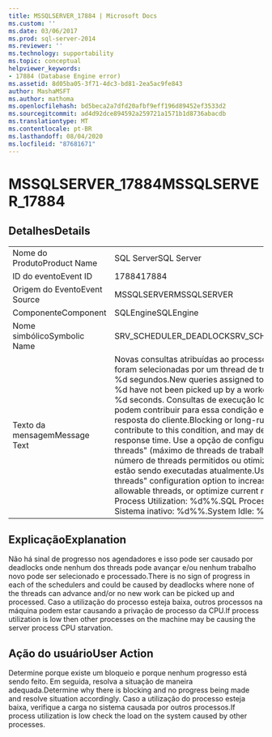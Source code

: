 ```yaml
---
title: MSSQLSERVER_17884 | Microsoft Docs
ms.custom: ''
ms.date: 03/06/2017
ms.prod: sql-server-2014
ms.reviewer: ''
ms.technology: supportability
ms.topic: conceptual
helpviewer_keywords:
- 17884 (Database Engine error)
ms.assetid: 8d05ba05-3f71-4dc3-bd81-2ea5ac9fe843
author: MashaMSFT
ms.author: mathoma
ms.openlocfilehash: bd5beca2a7dfd20afbf9eff196d89452ef3533d2
ms.sourcegitcommit: ad4d92dce894592a259721a1571b1d8736abacdb
ms.translationtype: MT
ms.contentlocale: pt-BR
ms.lasthandoff: 08/04/2020
ms.locfileid: "87681671"
---
```

# <a name="mssqlserver_17884"></a><span data-ttu-id="a7507-102">MSSQLSERVER_17884</span><span class="sxs-lookup"><span data-stu-id="a7507-102">MSSQLSERVER_17884</span></span>
    
## <a name="details"></a><span data-ttu-id="a7507-103">Detalhes</span><span class="sxs-lookup"><span data-stu-id="a7507-103">Details</span></span>  
  
|||  
|-|-|  
|<span data-ttu-id="a7507-104">Nome do Produto</span><span class="sxs-lookup"><span data-stu-id="a7507-104">Product Name</span></span>|<span data-ttu-id="a7507-105">SQL Server</span><span class="sxs-lookup"><span data-stu-id="a7507-105">SQL Server</span></span>|  
|<span data-ttu-id="a7507-106">ID do evento</span><span class="sxs-lookup"><span data-stu-id="a7507-106">Event ID</span></span>|<span data-ttu-id="a7507-107">17884</span><span class="sxs-lookup"><span data-stu-id="a7507-107">17884</span></span>|  
|<span data-ttu-id="a7507-108">Origem do Evento</span><span class="sxs-lookup"><span data-stu-id="a7507-108">Event Source</span></span>|<span data-ttu-id="a7507-109">MSSQLSERVER</span><span class="sxs-lookup"><span data-stu-id="a7507-109">MSSQLSERVER</span></span>|  
|<span data-ttu-id="a7507-110">Componente</span><span class="sxs-lookup"><span data-stu-id="a7507-110">Component</span></span>|<span data-ttu-id="a7507-111">SQLEngine</span><span class="sxs-lookup"><span data-stu-id="a7507-111">SQLEngine</span></span>|  
|<span data-ttu-id="a7507-112">Nome simbólico</span><span class="sxs-lookup"><span data-stu-id="a7507-112">Symbolic Name</span></span>|<span data-ttu-id="a7507-113">SRV_SCHEDULER_DEADLOCK</span><span class="sxs-lookup"><span data-stu-id="a7507-113">SRV_SCHEDULER_DEADLOCK</span></span>|  
|<span data-ttu-id="a7507-114">Texto da mensagem</span><span class="sxs-lookup"><span data-stu-id="a7507-114">Message Text</span></span>|<span data-ttu-id="a7507-115">Novas consultas atribuídas ao processo no Nó %d não foram selecionadas por um thread de trabalho nos últimos %d segundos.</span><span class="sxs-lookup"><span data-stu-id="a7507-115">New queries assigned to process on Node %d have not been picked  up by a worker thread in the last %d seconds.</span></span> <span data-ttu-id="a7507-116">Consultas de execução longa ou bloqueios podem contribuir para essa condição e afetar o tempo de resposta do cliente.</span><span class="sxs-lookup"><span data-stu-id="a7507-116">Blocking or long-running queries can contribute to this condition, and may degrade client response time.</span></span> <span data-ttu-id="a7507-117">Use a opção de configuração "max worker threads" (máximo de threads de trabalho) para aumentar o número de threads permitidos ou otimizar as consultas que estão sendo executadas atualmente.</span><span class="sxs-lookup"><span data-stu-id="a7507-117">Use the "max worker threads" configuration option to increase number  of allowable threads, or optimize current running queries.</span></span>  <span data-ttu-id="a7507-118">SQL Process Utilization: %d%%.</span><span class="sxs-lookup"><span data-stu-id="a7507-118">SQL Process Utilization: %d%%.</span></span> <span data-ttu-id="a7507-119">Sistema inativo: %d%%.</span><span class="sxs-lookup"><span data-stu-id="a7507-119">System Idle: %d%%.</span></span>|  
  
## <a name="explanation"></a><span data-ttu-id="a7507-120">Explicação</span><span class="sxs-lookup"><span data-stu-id="a7507-120">Explanation</span></span>  
 <span data-ttu-id="a7507-121">Não há sinal de progresso nos agendadores e isso pode ser causado por deadlocks onde nenhum dos threads pode avançar e/ou nenhum trabalho novo pode ser selecionado e processado.</span><span class="sxs-lookup"><span data-stu-id="a7507-121">There is no sign of progress in each of the schedulers and could be caused by deadlocks where none of the threads can advance and/or no new work can be picked up and processed.</span></span> <span data-ttu-id="a7507-122">Caso a utilização do processo esteja baixa, outros processos na máquina podem estar causando a privação de processo da CPU.</span><span class="sxs-lookup"><span data-stu-id="a7507-122">If process utilization is low then other processes on the machine may be causing the server process CPU starvation.</span></span>  
  
## <a name="user-action"></a><span data-ttu-id="a7507-123">Ação do usuário</span><span class="sxs-lookup"><span data-stu-id="a7507-123">User Action</span></span>  
 <span data-ttu-id="a7507-124">Determine porque existe um bloqueio e porque nenhum progresso está sendo feito. Em seguida, resolva a situação de maneira adequada.</span><span class="sxs-lookup"><span data-stu-id="a7507-124">Determine why there is blocking and no progress being made and resolve situation accordingly.</span></span> <span data-ttu-id="a7507-125">Caso a utilização do processo esteja baixa, verifique a carga no sistema causada por outros processos.</span><span class="sxs-lookup"><span data-stu-id="a7507-125">If process utilization is low check the load on the system caused by other processes.</span></span>  
  
  
